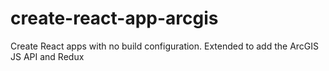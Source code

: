 # create-react-app-arcgis
Create React apps with no build configuration. Extended to add the ArcGIS JS API and Redux
